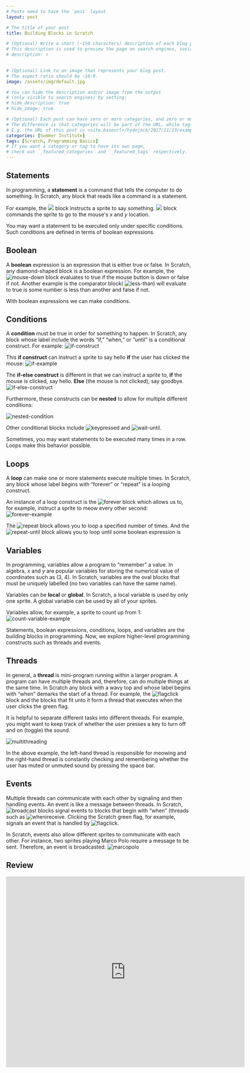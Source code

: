 ```yaml
---
# Posts need to have the `post` layout
layout: post

# The title of your post
title: Building Blocks in Scratch

# (Optional) Write a short (~150 characters) description of each blog post.
# This description is used to preview the page on search engines, social media, etc.
# description: >
   

# (Optional) Link to an image that represents your blog post.
# The aspect ratio should be ~16:9.
image: /assets/img/default.jpg

# You can hide the description and/or image from the output
# (only visible to search engines) by setting:
# hide_description: true
# hide_image: true

# (Optional) Each post can have zero or more categories, and zero or more tags.
# The difference is that categories will be part of the URL, while tags will not.
# E.g. the URL of this post is <site.baseurl>/hydejack/2017/11/23/example-content/
categories: [Summer Institute]
tags: [Scratch, Programming Basics]
# If you want a category or tag to have its own page,
# check out `_featured_categories` and `_featured_tags` respectively.
---
```


## Statements

In programming, a **statement** is a command that tells the computer to do something. In Scratch, any block that reads like a command is a statement.

For example, the <img src="https://cs.harvard.edu/malan/scratch/say.gif"/> block instructs a sprite to say something. <img src="https://cs.harvard.edu/malan/scratch/goto.gif"/> block commands the sprite to go to the mouse's _x_ and _y_ location. 

You may want a statement to be executed only under specific conditions. Such conditions are defined in terms of boolean expressions.

## Boolean

A **boolean** expression is an expression that is either true or false. In Scratch, any diamond-shaped block is a boolean expression. For example, the ![mouse-down](https://cs.harvard.edu/malan/scratch/mousedown.gif) block evaluates to true if the mouse button is down or false if not. Another example is the comparator block( ![less-than](https://cs.harvard.edu/malan/scratch/lessthan.gif)) will evaluate to true is some number is less than another and false if not.

With boolean expressions we can make conditions.

## Conditions

A **condition** must be true in order for something to happen. In Scratch, any block whose label include the words “if,” “when,” or “until” is a conditional construct. For example:
![if-construct](https://cs.harvard.edu/malan/scratch/if.gif) 

This **if construct** can instruct a sprite to say hello **if** the user has clicked the mouse:
![if-example](https://cs.harvard.edu/malan/scratch/ifmousedown.gif)

The **if-else construct** is different in that we can instruct a sprite to, **if** the mouse is clicked, say hello. **Else** (the mouse is not clicked), say goodbye.
![if-else-construct](https://cs.harvard.edu/malan/scratch/ifelse.gif)

Furthermore, these constructs can be **nested** to allow for multiple different conditions:

![nested-condition](https://cs.harvard.edu/malan/scratch/ifelseifelse.gif)

Other conditional blocks include ![keypressed](https://cs.harvard.edu/malan/scratch/when.gif) and ![wait-until](https://cs.harvard.edu/malan/scratch/until.gif).

Sometimes, you may want statements to be executed many times in a row. Loops make this behavior possible. 

## Loops

A **loop** can make one or more statements execute multiple times. In Scratch, any block whose label begins with “forever” or “repeat” is a looping construct. 

An instance of a loop construct is the ![forever](https://cs.harvard.edu/malan/scratch/forever.gif) block which allows us to, for example, instruct a sprite to meow every other second:
![forever-example](https://cs.harvard.edu/malan/scratch/forevermeow.gif)

The ![repeat](https://cs.harvard.edu/malan/scratch/repeat.gif) block allows you to loop a specified number of times. And the ![repeat-until](https://cs.harvard.edu/malan/scratch/repeatuntil.gif) block allows you to loop until some boolean expression is

## Variables

In programming, variables allow a program to “remember” a value. In algebra, _x_ and _y_ are popular variables for storing the numerical value of coordinates such as (3, 4). In Scratch, variables are the oval blocks that must be uniquely labelled (no two variables can have the same name). 

Variables can be **local** or **global**. In Scratch, a local variable is used by only one sprite. A global variable can be used by all of your sprites. 

Variables allow, for example, a sprite to count up from 1:
![count-variable-example](https://cs.harvard.edu/malan/scratch/forevercount.gif)

Statements, boolean expressions, conditions, loops, and variables are the building blocks in programming. Now, we explore higher-level programming constructs such as threads and events.

## Threads

In general, a **thread** is mini-program running within a larger program. A program can have multiple threads and, therefore, can do multiple things at the same time. In Scratch any block with a wavy top and whose label begins with “when” demarks the start of a thread. For example, the ![flagclick](https://cs.harvard.edu/malan/scratch/whenclicked.gif) block and the blocks that fit unto it form a thread that executes when the user clicks the green flag. 

It is helpful to separate different tasks into different threads. For example, you might want to keep track of whether the user presses a key to turn off and on (toggle) the sound. 

![multithreading](https://cs.harvard.edu/malan/scratch/muted.gif)

In the above example, the left-hand thread is responsible for meowing and the right-hand thread is constantly checking and remembering whether the user has muted or unmuted sound by pressing the space bar. 

## Events 

Multiple threads can communicate with each other by signaling and then handling events. An event is like a message between threads. In Scratch, ![broadcast](https://cs.harvard.edu/malan/scratch/broadcast.gif) blocks signal events to blocks that begin with “when” (threads such as ![whenireceive](https://cs.harvard.edu/malan/scratch/whenireceive.gif). Clicking the Scratch green flag, for example, signals an event that is handled by ![flagclick](https://cs.harvard.edu/malan/scratch/whenclicked.gif).

In Scratch, events also allow different sprites to communicate with each other. For instance, two sprites playing Marco Polo require a message to be sent. Therefore, an event is broadcasted. 
![marcopolo](https://cs.harvard.edu/malan/scratch/marco.gif)

## Review

<iframe src="https://docs.google.com/forms/d/e/1FAIpQLSdoanTIBwy7SnRL9G8qyXm5xPnoRwu6b3Q0exfy2TJWaq5HyA/viewform?embedded=true" width="650" height="520" frameborder="0" marginheight="0" marginwidth="0">Loading...</iframe>